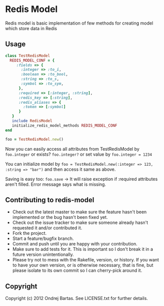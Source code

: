 # Redis Model

Redis model is basic implementation of few methods for creating model which store data in Redis

## Usage

``` ruby
class TestRedisModel
  REDIS_MODEL_CONF = {
     :fields => { 
       :integer => :to_i,
       :boolean => :to_bool,
       :string => :to_s,
       :symbol => :to_sym,
      }, 
      :required => [:integer, :string],
      :redis_key => [:string],
      :redis_aliases => {
        :token => [:symbol]
      }
   }
   include RedisModel
   initialize_redis_model_methods REDIS_MODEL_CONF
end

foo = TestRedisModel.new()
```

Now you can easily access all attributes from TestRedisModel by `foo.integer` or exists? `foo.integer?` or set value by `foo.integer = 1234` 

You can initialize model by `foo = TestRedisModel.new(:integer => 123, :string => "bar")` and then access it same as above.

Saving is easy too: `foo.save` -> It will raise exception if :required attributes aren't filled. Error message says what is missing.



## Contributing to redis-model
 
* Check out the latest master to make sure the feature hasn't been implemented or the bug hasn't been fixed yet.
* Check out the issue tracker to make sure someone already hasn't requested it and/or contributed it.
* Fork the project.
* Start a feature/bugfix branch.
* Commit and push until you are happy with your contribution.
* Make sure to add tests for it. This is important so I don't break it in a future version unintentionally.
* Please try not to mess with the Rakefile, version, or history. If you want to have your own version, or is otherwise necessary, that is fine, but please isolate to its own commit so I can cherry-pick around it.

## Copyright

Copyright (c) 2012 Ondrej Bartas. See LICENSE.txt for
further details.